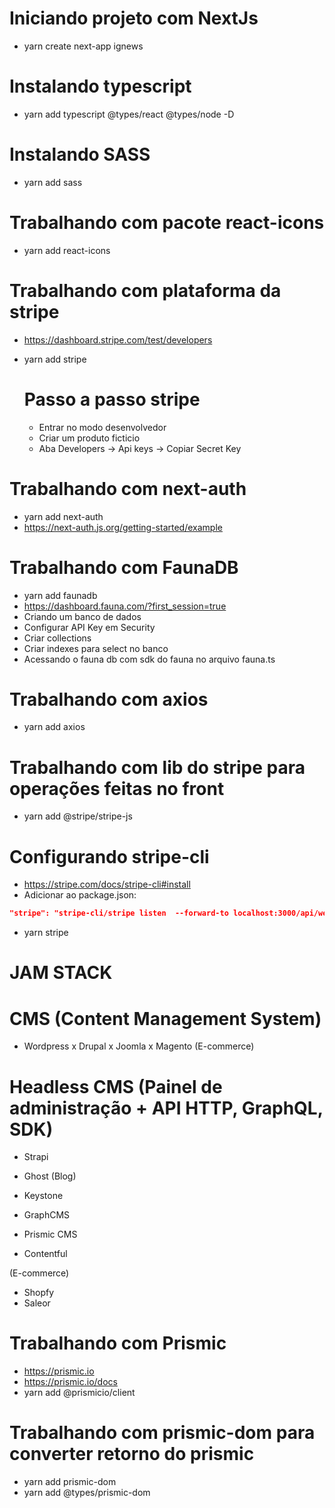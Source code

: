 # Iniciando projeto com NextJs
- yarn create next-app ignews

# Instalando typescript
- yarn add typescript @types/react @types/node -D

# Instalando SASS
- yarn add sass

# Trabalhando com pacote react-icons
- yarn add react-icons
  
# Trabalhando com plataforma da stripe
- https://dashboard.stripe.com/test/developers
- yarn add stripe

    # Passo a passo stripe
    - Entrar no modo desenvolvedor
    - Criar um produto ficticio
    - Aba Developers -> Api keys -> Copiar Secret Key

# Trabalhando com next-auth
- yarn add next-auth
- https://next-auth.js.org/getting-started/example

# Trabalhando com FaunaDB
- yarn add faunadb
- https://dashboard.fauna.com/?first_session=true
- Criando um banco de dados
- Configurar API Key em Security
- Criar collections
- Criar indexes para select no banco
- Acessando o fauna db com sdk do fauna no arquivo fauna.ts

# Trabalhando com axios
- yarn add axios

# Trabalhando com lib do stripe para operações feitas no front
- yarn add @stripe/stripe-js
  
# Configurando stripe-cli
- https://stripe.com/docs/stripe-cli#install
- Adicionar ao package.json:
```json
"stripe": "stripe-cli/stripe listen  --forward-to localhost:3000/api/webhooks"
 ```
- yarn stripe

# JAM STACK

# CMS (Content Management System)

- Wordpress
x Drupal
x Joomla
x Magento (E-commerce)
  
# Headless CMS (Painel de administração + API HTTP, GraphQL, SDK)

- Strapi
- Ghost  (Blog)
- Keystone

- GraphCMS
- Prismic CMS
- Contentful

(E-commerce)
- Shopfy 
- Saleor

# Trabalhando com Prismic
- https://prismic.io
- https://prismic.io/docs
- yarn add @prismicio/client

# Trabalhando com prismic-dom para converter retorno do prismic
- yarn add prismic-dom 
- yarn add @types/prismic-dom
